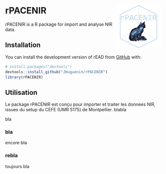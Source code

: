 
<!-- README.md is generated from README.Rmd. Please edit that file -->

# rPACENIR <a href='https://github.com/JHuguenin/rPACENIR'><img src="https://raw.githubusercontent.com/JHuguenin/rPACENIR/master/inst/img/logo_rPACENIR.png" align="right" height="138"/></a>

<!-- badges: start -->
<!-- badges: end -->

rPACENIR is a R package for import and analyse NIR data.

## Installation

You can install the development version of rEAD from
[GitHub](https://github.com/) with:

``` r
# install.packages("devtools")
devtools::install_github("JHuguenin/rPACENIR")
library(rPACENIR)
```

## Utilisation

Le package rPACENIR est conçu pour importer et traiter les donnees NIR,
issues du setup du CEFE (UMR 5175) de Montpellier. blabla

bla

### bla

encore bla

### rebla

toujours bla
